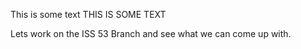 This is some text
THIS IS SOME TEXT  


Lets work on the ISS 53 Branch and see what we can come up with. 
